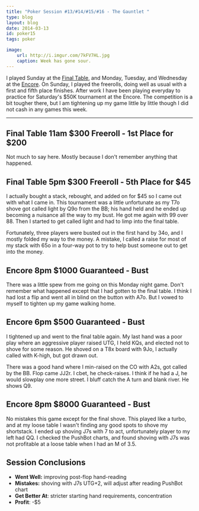 ```yaml
---
title: "Poker Session #13/#14/#15/#16 - The Gauntlet "
type: blog
layout: blog
date: 2014-03-13
id: poker15
tags: poker

image:
    url: http://i.imgur.com/7kFV7HL.jpg
    caption: Week has gone sour.
---
```


I played Sunday at the [Final Table](http://pokerportland.com), and Monday,
Tuesday, and Wednesday at the [Encore](http://encoreclub.com). On Sunday, I
played the freerolls, doing well as usual with a first and fifth place
finishes. After work I have been playing everyday to practice for Saturday's
$50K tournament at the Encore. The competition is a bit tougher there, but I am
tightening up my game little by little though I did not cash in any games this
week.

---

## Final Table 11am $300 Freeroll - 1st Place for $200

Not much to say here. Mostly because I don't remember anything that happened.

## Final Table 5pm $300 Freeroll - 5th Place for $45

I actually bought a stack, rebought, and added on for $45 so I came out with
what I came in. This tournament was a little unfortunate as my T7o shove got
called light by Q9o from the BB; his hand held and he ended up becoming a
nuisance all the way to my bust. He got me again with 99 over 88. Then I
started to get called light and had to limp into the final table.

Fortunately, three players were busted out in the first hand by 34o, and I
mostly folded my way to the money. A mistake, I called a raise for most of my
stack with 65o in a four-way pot to try to help bust someone out to get into
the money.

## Encore 8pm $1000 Guaranteed - Bust

There was a little spew from me going on this Monday night game. Don't remember
what happened except that I had gotten to the final table. I think I had lost a
flip and went all in blind on the button with A7o. But I vowed to myself to
tighten up my game walking home.

## Encore 6pm $500 Guaranteed - Bust

I tightened up and went to the final table again. My last hand was a poor play
where an aggressive player raised UTG, I held KQs, and elected not to shove for
some reason. He shoved on a T8x board with 9Jo, I actually called with K-high,
but got drawn out.

There was a good hand where I min-raised on the CO with A2s, got called by the
BB. Flop came JJ2r. I cbet, he check-raises. I think if he had a J, he would
slowplay one more street. I bluff catch the A turn and blank river. He shows
Q9.

## Encore 8pm $8000 Guaranteed - Bust

No mistakes this game except for the final shove. This played like a turbo, and
at my loose table I wasn't finding any good spots to shove my shortstack. I
ended up shoving J7s with 7 to act, unfortunately player to my left had QQ.  I
checked the PushBot charts, and found shoving with J7s was not profitable at a
loose table when I had an M of 3.5.

## Session Conclusions

- **Went Well:** improving post-flop hand-reading
- **Mistakes:** shoving with J7s UTG+2, will adjust after reading PushBot chart
- **Get Better At**: stricter starting hand requirements, concentration
- **Profit**: -$5
